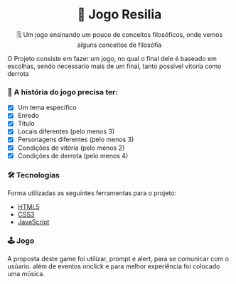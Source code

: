 <h1  align="center">🚀 Jogo Resilia</h1>
<p align="center">  🗒️ Um jogo ensinando um pouco de conceitos filosóficos, onde vemos alguns conceitos de filosófia </p>
O Projeto consiste em fazer um jogo, no qual o final dele é baseado em escolhas, sendo necessario mais de um final, tanto possível vitoria como derrota

### 📌 A história do jogo precisa ter:

- [x] Um tema específico
- [x] Enredo
- [x] Título
- [x] Locais diferentes (pelo menos 3)
- [x] Personagens diferentes (pelo menos 3)
- [x] Condições de vitória (pelo menos 2)
- [x] Condições de derrota (pelo menos 4)

### 🛠 Tecnologias

  Forma utilizadas as seguintes ferramentas para o projeto:
  
  - [HTML5](https://developer.mozilla.org/pt-BR/docs/Web/HTML/HTML5)
  - [CSS3](https://www.w3schools.com/css/)
  - [JavaScript](https://developer.mozilla.org/pt-BR/docs/Web/JavaScript)
 
### 🕹️ Jogo 
  A proposta deste game foi utilizar, prompt e alert, para se comunicar com o usúario. além de eventos onclick e para melhor experiência foi colocado uma música.
 
